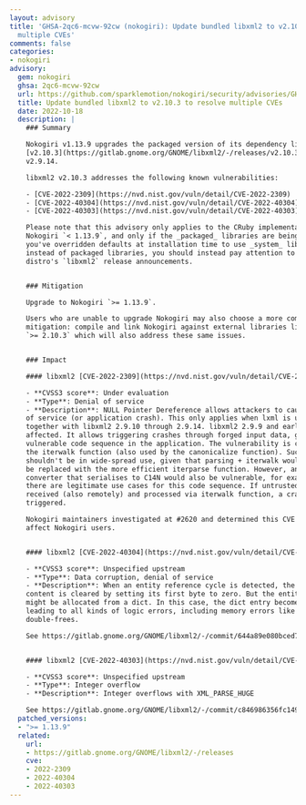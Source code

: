 ```yaml
---
layout: advisory
title: 'GHSA-2qc6-mcvw-92cw (nokogiri): Update bundled libxml2 to v2.10.3 to resolve
  multiple CVEs'
comments: false
categories:
- nokogiri
advisory:
  gem: nokogiri
  ghsa: 2qc6-mcvw-92cw
  url: https://github.com/sparklemotion/nokogiri/security/advisories/GHSA-2qc6-mcvw-92cw
  title: Update bundled libxml2 to v2.10.3 to resolve multiple CVEs
  date: 2022-10-18
  description: |
    ### Summary

    Nokogiri v1.13.9 upgrades the packaged version of its dependency libxml2 to
    [v2.10.3](https://gitlab.gnome.org/GNOME/libxml2/-/releases/v2.10.3) from
    v2.9.14.

    libxml2 v2.10.3 addresses the following known vulnerabilities:

    - [CVE-2022-2309](https://nvd.nist.gov/vuln/detail/CVE-2022-2309)
    - [CVE-2022-40304](https://nvd.nist.gov/vuln/detail/CVE-2022-40304)
    - [CVE-2022-40303](https://nvd.nist.gov/vuln/detail/CVE-2022-40303)

    Please note that this advisory only applies to the CRuby implementation of
    Nokogiri `< 1.13.9`, and only if the _packaged_ libraries are being used. If
    you've overridden defaults at installation time to use _system_ libraries
    instead of packaged libraries, you should instead pay attention to your
    distro's `libxml2` release announcements.


    ### Mitigation

    Upgrade to Nokogiri `>= 1.13.9`.

    Users who are unable to upgrade Nokogiri may also choose a more complicated
    mitigation: compile and link Nokogiri against external libraries libxml2
    `>= 2.10.3` which will also address these same issues.


    ### Impact

    #### libxml2 [CVE-2022-2309](https://nvd.nist.gov/vuln/detail/CVE-2022-2309)

    - **CVSS3 score**: Under evaluation
    - **Type**: Denial of service
    - **Description**: NULL Pointer Dereference allows attackers to cause a denial
    of service (or application crash). This only applies when lxml is used
    together with libxml2 2.9.10 through 2.9.14. libxml2 2.9.9 and earlier are not
    affected. It allows triggering crashes through forged input data, given a
    vulnerable code sequence in the application. The vulnerability is caused by
    the iterwalk function (also used by the canonicalize function). Such code
    shouldn't be in wide-spread use, given that parsing + iterwalk would usually
    be replaced with the more efficient iterparse function. However, an XML
    converter that serialises to C14N would also be vulnerable, for example, and
    there are legitimate use cases for this code sequence. If untrusted input is
    received (also remotely) and processed via iterwalk function, a crash can be
    triggered.

    Nokogiri maintainers investigated at #2620 and determined this CVE does not
    affect Nokogiri users.


    #### libxml2 [CVE-2022-40304](https://nvd.nist.gov/vuln/detail/CVE-2022-40304)

    - **CVSS3 score**: Unspecified upstream
    - **Type**: Data corruption, denial of service
    - **Description**: When an entity reference cycle is detected, the entity
    content is cleared by setting its first byte to zero. But the entity content
    might be allocated from a dict. In this case, the dict entry becomes corrupted
    leading to all kinds of logic errors, including memory errors like
    double-frees.

    See https://gitlab.gnome.org/GNOME/libxml2/-/commit/644a89e080bced793295f61f18aac8cfad6bece2


    #### libxml2 [CVE-2022-40303](https://nvd.nist.gov/vuln/detail/CVE-2022-40303)

    - **CVSS3 score**: Unspecified upstream
    - **Type**: Integer overflow
    - **Description**: Integer overflows with XML_PARSE_HUGE

    See https://gitlab.gnome.org/GNOME/libxml2/-/commit/c846986356fc149915a74972bf198abc266bc2c0
  patched_versions:
  - ">= 1.13.9"
  related:
    url:
    - https://gitlab.gnome.org/GNOME/libxml2/-/releases
    cve:
    - 2022-2309
    - 2022-40304
    - 2022-40303
---
```

